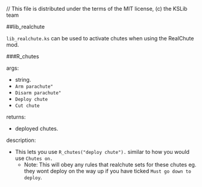 // This file is distributed under the terms of the MIT license, (c) the KSLib team

##lib_realchute

``lib_realchute.ks`` can be used to activate chutes when using the RealChute mod.

###R_chutes

args:
  * string.
   * ``Arm parachute"``
   * ``Disarm parachute"``
   * ``Deploy chute``
   * ``Cut chute``

returns:
  * deployed chutes.
  
description:
  * This lets you use ``R_chutes("deploy chute").`` similar to how you would use ``Chutes on.``
    * Note: This will obey any rules that realchute sets for these chutes eg. they wont deploy on the way up if you have ticked ``Must go down to deploy``.
